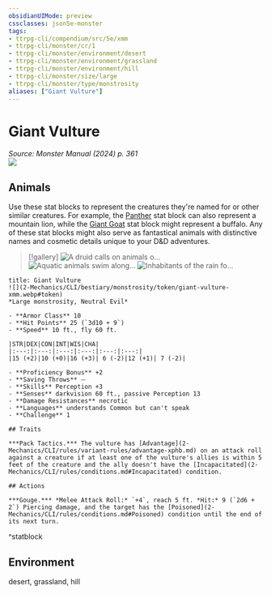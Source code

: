 ```yaml
---
obsidianUIMode: preview
cssclasses: json5e-monster
tags:
- ttrpg-cli/compendium/src/5e/xmm
- ttrpg-cli/monster/cr/1
- ttrpg-cli/monster/environment/desert
- ttrpg-cli/monster/environment/grassland
- ttrpg-cli/monster/environment/hill
- ttrpg-cli/monster/size/large
- ttrpg-cli/monster/type/monstrosity
aliases: ["Giant Vulture"]
---
```

# Giant Vulture
*Source: Monster Manual (2024) p. 361*  
![](2-Mechanics/CLI/bestiary/beast/img/vulture.webp#right)

## Animals

Use these stat blocks to represent the creatures they're named for or other similar creatures. For example, the [Panther](2-Mechanics/CLI/bestiary/beast/panther-xmm.md) stat block can also represent a mountain lion, while the [Giant Goat](2-Mechanics/CLI/bestiary/beast/giant-goat-xmm.md) stat block might represent a buffalo. Any of these stat blocks might also serve as fantastical animals with distinctive names and cosmetic details unique to your D&D adventures.

> [!gallery]
![A druid calls on animals o...](2-Mechanics/CLI/bestiary/beast/img/animals-hills-and-mountains.webp "A druid calls on animals of the hills and mountains to aid her cause")
![Aquatic animals swim along...](2-Mechanics/CLI/bestiary/beast/img/animals-aquatic.webp "Aquatic animals swim alongside a druid exploring the sea")
![Inhabitants of the rain fo...](2-Mechanics/CLI/bestiary/beast/img/animals-rainforest.webp "Inhabitants of the rain forest answer a druid's summons")

```ad-statblock
title: Giant Vulture
![](2-Mechanics/CLI/bestiary/monstrosity/token/giant-vulture-xmm.webp#token)
*Large monstrosity, Neutral Evil*

- **Armor Class** 10 
- **Hit Points** 25 (`3d10 + 9`) 
- **Speed** 10 ft., fly 60 ft.

|STR|DEX|CON|INT|WIS|CHA|
|:---:|:---:|:---:|:---:|:---:|:---:|
|15 (+2)|10 (+0)|16 (+3)| 6 (-2)|12 (+1)| 7 (-2)|

- **Proficiency Bonus** +2
- **Saving Throws** ⏤
- **Skills** Perception +3
- **Senses** darkvision 60 ft., passive Perception 13
- **Damage Resistances** necrotic
- **Languages** understands Common but can't speak
- **Challenge** 1

## Traits

***Pack Tactics.*** The vulture has [Advantage](2-Mechanics/CLI/rules/variant-rules/advantage-xphb.md) on an attack roll against a creature if at least one of the vulture's allies is within 5 feet of the creature and the ally doesn't have the [Incapacitated](2-Mechanics/CLI/rules/conditions.md#Incapacitated) condition.

## Actions

***Gouge.*** *Melee Attack Roll:* `+4`, reach 5 ft. *Hit:* 9 (`2d6 + 2`) Piercing damage, and the target has the [Poisoned](2-Mechanics/CLI/rules/conditions.md#Poisoned) condition until the end of its next turn.
```
^statblock

## Environment

desert, grassland, hill